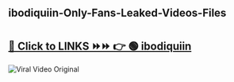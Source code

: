 
 ## ibodiquiin-Only-Fans-Leaked-Videos-Files

# <h2><a href="https://mediaupload.pro?ibodiquiin">🔗 Click to LINKS ⏩⏩ 👉 🟢 ibodiquiin </a></h2>

<a href="https://mediaupload.pro?ibodiquiin" rel="nofollow" data-target="animated-image.originalLink"><img src="https://i.ibb.co.com/xMMVF88/686577567.gif" alt="Viral Video Original" style="max-width: 100%; display: inline-block;" data-target="animated-image.originalImage"></a>
